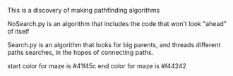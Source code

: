 This is a discovery of making pathfinding algorithms

NoSearch.py is an algorithm that includes the code that won't look "ahead" of itself

Search.py is an algorithm that looks for big parents, and threads different paths searches, in the hopes of connecting paths.

start color for maze is #41f45c
end color for maze is #f44242  
